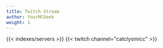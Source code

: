 ```yaml
---
title: Twitch Stream
author: YourMCGeek
weight: 1
---
```

{{< indexes/servers >}}
{{< twitch channel="catclysmicc" >}}
<!--
Here you will find information about who ShadowNode is, what our policies are, and who's on our staff team. 

While we welcome [contributions](../home/guides/contributing) from community members, we ask that you kindly refrain from editing the contents of this section! Thank you for understanding.
-->